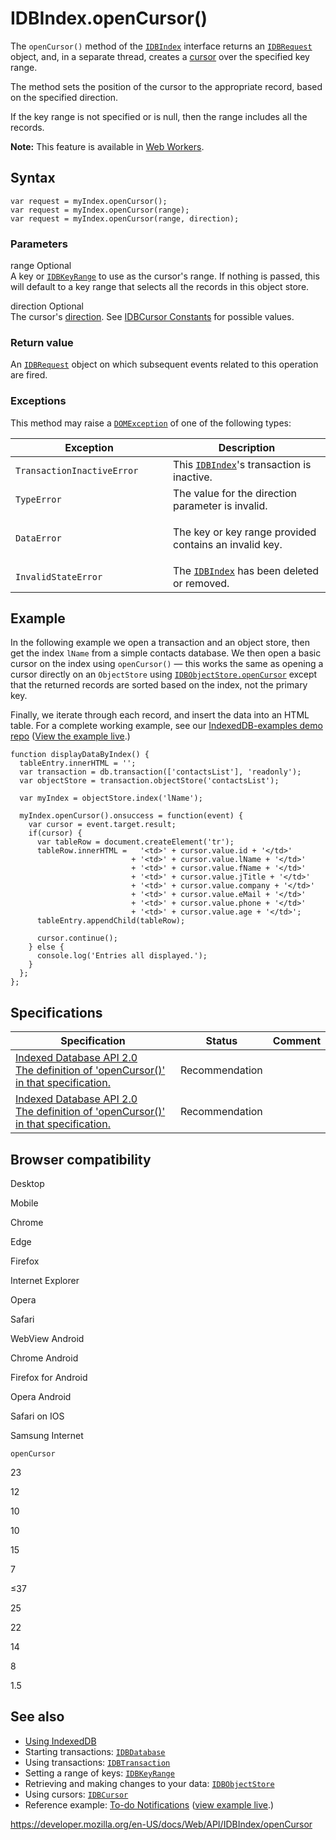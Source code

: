 # IDBIndex.openCursor()

The `openCursor()` method of the [`IDBIndex`](../idbindex) interface returns an [`IDBRequest`](../idbrequest) object, and, in a separate thread, creates a [cursor](../indexeddb_api#gloss_cursor) over the specified key range.

The method sets the position of the cursor to the appropriate record, based on the specified direction.

If the key range is not specified or is null, then the range includes all the records.

**Note:** This feature is available in [Web Workers](../web_workers_api).

## Syntax

    var request = myIndex.openCursor();
    var request = myIndex.openCursor(range);
    var request = myIndex.openCursor(range, direction);

### Parameters

range <span class="badge inline optional">Optional</span>  
A key or [`IDBKeyRange`](../idbkeyrange) to use as the cursor's range. If nothing is passed, this will default to a key range that selects all the records in this object store.

direction <span class="badge inline optional">Optional</span>  
The cursor's [direction](../idbcursor#constants). See [IDBCursor Constants](../idbcursor#constants) for possible values.

### Return value

An [`IDBRequest`](../idbrequest) object on which subsequent events related to this operation are fired.

### Exceptions

This method may raise a [`DOMException`](../domexception) of one of the following types:

<table><colgroup><col style="width: 50%" /><col style="width: 50%" /></colgroup><thead><tr class="header"><th>Exception</th><th>Description</th></tr></thead><tbody><tr class="odd"><td><code>TransactionInactiveError</code></td><td>This <a href="../idbindex"><code>IDBIndex</code></a>'s transaction is inactive.</td></tr><tr class="even"><td><code>TypeError</code></td><td>The value for the direction parameter is invalid.</td></tr><tr class="odd"><td><code>DataError</code></td><td><p>The key or key range provided contains an invalid key.</p></td></tr><tr class="even"><td><code>InvalidStateError</code></td><td>The <a href="../idbindex"><code>IDBIndex</code></a> has been deleted or removed.</td></tr></tbody></table>

## Example

In the following example we open a transaction and an object store, then get the index `lName` from a simple contacts database. We then open a basic cursor on the index using `openCursor()` — this works the same as opening a cursor directly on an `ObjectStore` using [`IDBObjectStore.openCursor`](../idbobjectstore/opencursor) except that the returned records are sorted based on the index, not the primary key.

Finally, we iterate through each record, and insert the data into an HTML table. For a complete working example, see our [IndexedDB-examples demo repo](https://github.com/mdn/indexeddb-examples/tree/master/idbindex) ([View the example live](https://mdn.github.io/indexeddb-examples/idbindex).)

    function displayDataByIndex() {
      tableEntry.innerHTML = '';
      var transaction = db.transaction(['contactsList'], 'readonly');
      var objectStore = transaction.objectStore('contactsList');

      var myIndex = objectStore.index('lName');

      myIndex.openCursor().onsuccess = function(event) {
        var cursor = event.target.result;
        if(cursor) {
          var tableRow = document.createElement('tr');
          tableRow.innerHTML =   '<td>' + cursor.value.id + '</td>'
                               + '<td>' + cursor.value.lName + '</td>'
                               + '<td>' + cursor.value.fName + '</td>'
                               + '<td>' + cursor.value.jTitle + '</td>'
                               + '<td>' + cursor.value.company + '</td>'
                               + '<td>' + cursor.value.eMail + '</td>'
                               + '<td>' + cursor.value.phone + '</td>'
                               + '<td>' + cursor.value.age + '</td>';
          tableEntry.appendChild(tableRow);

          cursor.continue();
        } else {
          console.log('Entries all displayed.');
        }
      };
    };

## Specifications

<table><thead><tr class="header"><th>Specification</th><th>Status</th><th>Comment</th></tr></thead><tbody><tr class="odd"><td><a href="https://www.w3.org/TR/IndexedDB/#dom-idbindex-opencursor">Indexed Database API 2.0<br />
<span class="small">The definition of 'openCursor()' in that specification.</span></a></td><td><span class="spec-rec">Recommendation</span></td><td></td></tr><tr class="even"><td><a href="https://www.w3.org/TR/IndexedDB/#dom-idbindex-opencursor">Indexed Database API 2.0<br />
<span class="small">The definition of 'openCursor()' in that specification.</span></a></td><td><span class="spec-rec">Recommendation</span></td><td></td></tr></tbody></table>

## Browser compatibility

Desktop

Mobile

Chrome

Edge

Firefox

Internet Explorer

Opera

Safari

WebView Android

Chrome Android

Firefox for Android

Opera Android

Safari on IOS

Samsung Internet

`openCursor`

23

12

10

10

15

7

≤37

25

22

14

8

1.5

## See also

- [Using IndexedDB](../indexeddb_api/using_indexeddb)
- Starting transactions: [`IDBDatabase`](../idbdatabase)
- Using transactions: [`IDBTransaction`](../idbtransaction)
- Setting a range of keys: [`IDBKeyRange`](../idbkeyrange)
- Retrieving and making changes to your data: [`IDBObjectStore`](../idbobjectstore)
- Using cursors: [`IDBCursor`](../idbcursor)
- Reference example: [To-do Notifications](https://github.com/mdn/to-do-notifications/tree/gh-pages) ([view example live](https://mdn.github.io/to-do-notifications/).)

<a href="https://developer.mozilla.org/en-US/docs/Web/API/IDBIndex/openCursor" class="_attribution-link">https://developer.mozilla.org/en-US/docs/Web/API/IDBIndex/openCursor</a>
